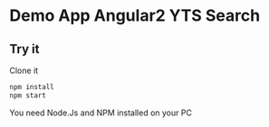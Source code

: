 # Demo App Angular2 YTS Search

## Try it

Clone it

```bash
npm install
npm start
```
You need Node.Js and NPM installed on your PC